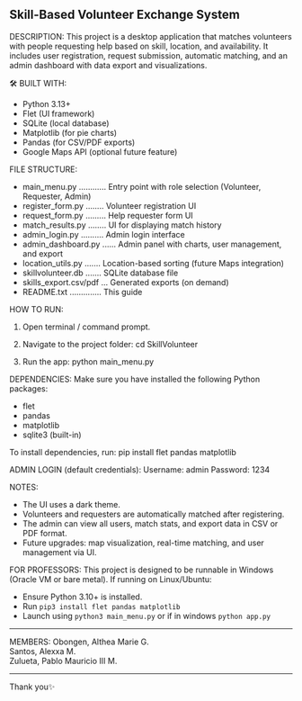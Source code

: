 Skill-Based Volunteer Exchange System
--------------------------------------

DESCRIPTION:
This project is a desktop application that matches volunteers with people requesting help based on skill, location, and availability. It includes user registration, request submission, automatic matching, and an admin dashboard with data export and visualizations.

🛠 BUILT WITH:
- Python 3.13+
- Flet (UI framework)
- SQLite (local database)
- Matplotlib (for pie charts)
- Pandas (for CSV/PDF exports)
- Google Maps API (optional future feature)

FILE STRUCTURE:
- main_menu.py ............ Entry point with role selection (Volunteer, Requester, Admin)
- register_form.py ........ Volunteer registration UI
- request_form.py ......... Help requester form UI
- match_results.py ........ UI for displaying match history
- admin_login.py .......... Admin login interface
- admin_dashboard.py ...... Admin panel with charts, user management, and export
- location_utils.py ....... Location-based sorting (future Maps integration)
- skillvolunteer.db ....... SQLite database file
- skills_export.csv/pdf ... Generated exports (on demand)
- README.txt .............. This guide

HOW TO RUN:
1. Open terminal / command prompt.
2. Navigate to the project folder:
   cd SkillVolunteer

3. Run the app:
   python main_menu.py

DEPENDENCIES:
Make sure you have installed the following Python packages:
- flet
- pandas
- matplotlib
- sqlite3 (built-in)

To install dependencies, run:
pip install flet pandas matplotlib

ADMIN LOGIN (default credentials):
Username: admin
Password: 1234

NOTES:
- The UI uses a dark theme.
- Volunteers and requesters are automatically matched after registering.
- The admin can view all users, match stats, and export data in CSV or PDF format.
- Future upgrades: map visualization, real-time matching, and user management via UI.

FOR PROFESSORS:
This project is designed to be runnable in Windows (Oracle VM or bare metal). If running on Linux/Ubuntu:
- Ensure Python 3.10+ is installed.
- Run `pip3 install flet pandas matplotlib`
- Launch using `python3 main_menu.py` or if in windows `python app.py`

---

MEMBERS:
Obongen, Althea Marie G.            
Santos, Alexxa M.                   
Zulueta, Pablo Mauricio III M.       

---

Thank you✨
